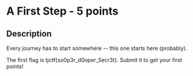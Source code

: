 # A First Step - 5 points
## Description

Every journey has to start somewhere -- this one starts here (probably).

The first flag is tjctf{so0p3r_d0oper_5ecr3t}. Submit it to get your first points!